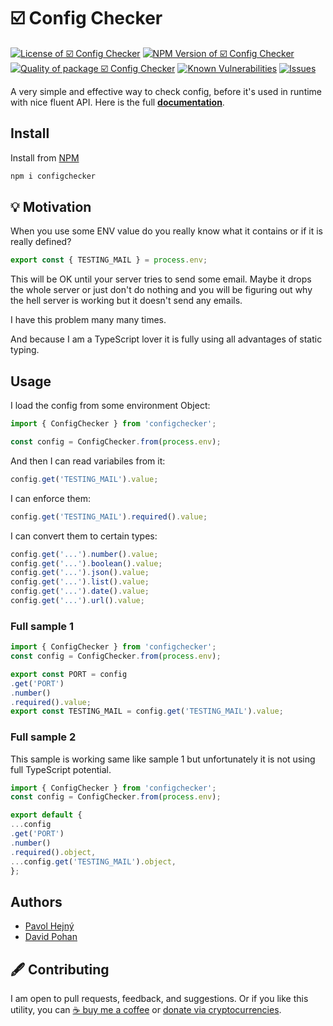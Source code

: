 # ☑️ Config Checker

<!--Badges-->

[![License of ☑️ Config Checker](https://img.shields.io/github/license/hejny/configchecker.svg?style=flat)](https://github.com/hejny/configchecker/blob/master/LICENSE)
[![NPM Version of ☑️ Config Checker](https://badge.fury.io/js/configchecker.svg)](https://www.npmjs.com/package/configchecker)
[![Quality of package ☑️ Config Checker](https://packagequality.com/shield/configchecker.svg)](https://packagequality.com/#?package=configchecker)
[![Known Vulnerabilities](https://snyk.io/test/github/hejny/configchecker/badge.svg)](https://snyk.io/test/github/hejny/configchecker)
[![Issues](https://img.shields.io/github/issues/hejny/configchecker.svg?style=flat)](https://github.com/hejny/configchecker/issues)

<!--/Badges-->

A very simple and effective way to check config, before it's used in runtime with nice fluent API. Here is the full **[documentation](https://hejny.github.io/configchecker/)**.

## Install

Install from [NPM](https://www.npmjs.com/package/configchecker)

```bash
npm i configchecker
```

## 💡 Motivation

When you use some ENV value do you really know what it contains or if it is really defined?

```typescript
export const { TESTING_MAIL } = process.env;
```

This will be OK until your server tries to send some email. Maybe it drops the whole server or just don't do nothing and you will be figuring out why the hell server is working but it doesn't send any emails.

I have this problem many many times.

And because I am a TypeScript lover it is fully using all advantages of static typing.

## Usage

I load the config from some environment Object:

```typescript
import { ConfigChecker } from 'configchecker';

const config = ConfigChecker.from(process.env);
```

And then I can read variabiles from it:

```typescript
config.get('TESTING_MAIL').value;
```

I can enforce them:

```typescript
config.get('TESTING_MAIL').required().value;
```

I can convert them to certain types:

```typescript
config.get('...').number().value;
config.get('...').boolean().value;
config.get('...').json().value;
config.get('...').list().value;
config.get('...').date().value;
config.get('...').url().value;
```

### Full sample 1

```typescript
import { ConfigChecker } from 'configchecker';
const config = ConfigChecker.from(process.env);

export const PORT = config
.get('PORT')
.number()
.required().value;
export const TESTING_MAIL = config.get('TESTING_MAIL').value;
```

### Full sample 2

This sample is working same like sample 1 but unfortunately it is not using full TypeScript potential.

```typescript
import { ConfigChecker } from 'configchecker';
const config = ConfigChecker.from(process.env);

export default {
...config
.get('PORT')
.number()
.required().object,
...config.get('TESTING_MAIL').object,
};
```

<!--
TODO: To all projects:
+ donation address


# Contributing

I am open to your pull requests, feedback, suggestions, and donations. Contact to me is on my [personal page](https://www.pavolhejny.com)
-->

## Authors

-   [Pavol Hejný](https://github.com/hejny)
-   [David Pohan](https://github.com/pohy)



<!--Contributing-->

## 🖋️ Contributing

I am open to pull requests, feedback, and suggestions. Or if you like this utility, you can [☕ buy me a coffee](https://www.buymeacoffee.com/hejny) or [donate via cryptocurrencies](https://github.com/hejny/hejny/blob/main/documents/crypto.md).

<!--/Contributing-->